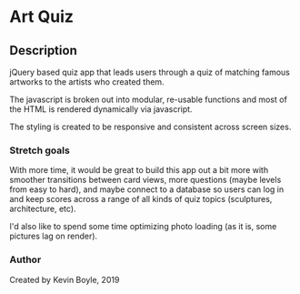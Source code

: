 # Art Quiz

## Description
jQuery based quiz app that leads users through a quiz of matching famous artworks to the artists who created them.

The javascript is broken out into modular, re-usable functions and most of the HTML is rendered dynamically via javascript.

The styling is created to be responsive and consistent across screen sizes.

### Stretch goals
With more time, it would be great to build this app out a bit more with smoother transitions between card views, more questions (maybe levels from easy to hard), and maybe connect to a database so users can log in and keep scores across a range of all kinds of quiz topics (sculptures, architecture, etc).

I'd also like to spend some time optimizing photo loading (as it is, some pictures lag on render).

### Author
Created by Kevin Boyle, 2019